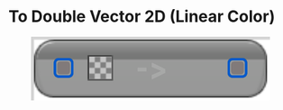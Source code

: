 # To Double Vector 2D (Linear Color)

<figure><img src="To_Double_Vector_2D_(Linear_Color).png"></figure>